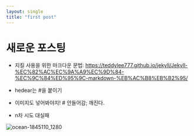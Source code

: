 ```yaml
---
layout: single
title: "first post"
---
```


# 새로운 포스팅
 - 지킬 사용을 위한 마크다운 문법: https://teddylee777.github.io/jekyll/Jekyll-%EC%82%AC%EC%9A%A9%EC%9D%84-%EC%9C%84%ED%95%9C-markdown-%EB%AC%B8%EB%B2%95/

 - hedear는 #을 붙이기

 - 이미지도 넣어봐야지! # 안들어감; 깨진다.

 - n차 시도 대실패

   

![ocean-1845110_1280](C:\Users\Yubin\Documents\GitHub\codyub.github.io\images\2023-09-04-first_post\ocean-1845110_1280.jpg)
